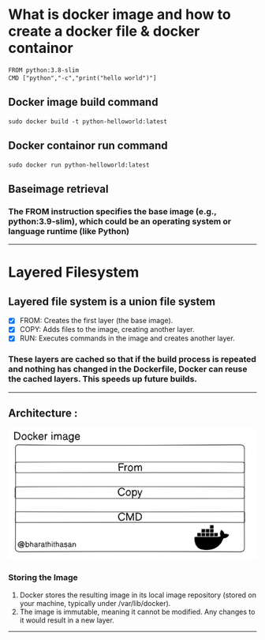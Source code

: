<h1> What is docker image and how to create a docker file & docker containor </h1>

```
FROM python:3.8-slim
CMD ["python","-c","print("hello world")"]

```

## Docker image build command

``` 
sudo docker build -t python-helloworld:latest

```

## Docker containor run command

```
sudo docker run python-helloworld:latest

```


## Baseimage retrieval

### The FROM instruction specifies the base image (e.g., python:3.9-slim), which could be an operating system or language runtime (like Python)
---
# Layered Filesystem

## Layered file system is a union file system

- [x] FROM: Creates the first layer (the base image).
- [x] COPY: Adds files to the image, creating another layer.
- [x] RUN: Executes commands in the image and creates another layer.
### These layers are cached so that if the build process is repeated and nothing has changed in the Dockerfile, Docker can reuse the cached layers. This speeds up future builds.
---

## Architecture : 
![alt text](image.png)

### Storing the Image
1. Docker stores the resulting image in its local image repository (stored on your machine, typically under /var/lib/docker).
2. The image is immutable, meaning it cannot be modified. Any changes to it would result in a new layer.
***